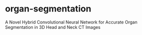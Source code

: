 # organ-segmentation
A Novel Hybrid Convolutional Neural Network for Accurate Organ Segmentation  in 3D Head and Neck CT Images
